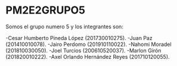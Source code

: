 # PM2E2GRUPO5

Somos el grupo numero 5 y los integrantes son:

-Cesar Humberto Pineda López (201730010275).
-Juan Paz (201410010078).
-Jairo Perdomo (201910110022).
-Nahomi Moradel (201810030050).
-Joel Turcios (200610520037).
-Marlon Girón (201820010222).
-Axel Orlando Hernández Reyes (201710120055).
